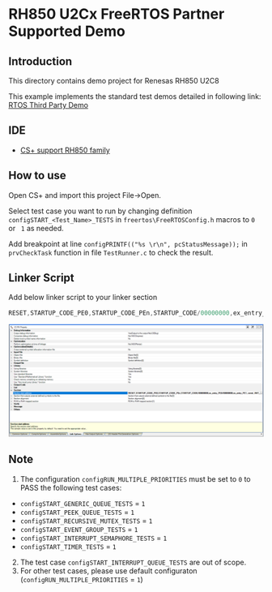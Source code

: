 # RH850 U2Cx FreeRTOS Partner Supported Demo

## Introduction
This directory contains demo project for Renesas RH850 U2C8

This example implements the standard test demos detailed in following link: [RTOS Third Party Demo](https://github.com/FreeRTOS/FreeRTOS/blob/main/FreeRTOS/Demo/ThirdParty/Template/README.md)

## IDE
- [CS+ support RH850 family](https://www.renesas.com/en/software-tool/cs?srsltid=AfmBOoqK5LDXK_CY45rHXBlWg4XojnYUopLwSC9DjUXsDYs4pa0oTZke#downloads)

## How to use
Open CS+ and import this project File->Open.

Select test case you want to run by changing definition `configSTART_<Test_Name>_TESTS` in `freertos\FreeRTOSConfig.h` macros to `0` or ` 1` as needed.

Add breakpoint at line `configPRINTF(("%s \r\n", pcStatusMessage));` in `prvCheckTask` function in file `TestRunner.c` to check the result.

## Linker Script
Add below linker script to your linker section
```c
RESET,STARTUP_CODE_PE0,STARTUP_CODE_PEn,STARTUP_CODE/00000000,ex_entry_PE0/00000800,ex_entry_PE1,.const,.INIT_BSEC.const,.INIT_DSEC.const,.data,.text/00005000,ex_entry_PE2/00035000,.stack_pe2.bss/FD800000,.stack_pe1.bss/FDA00000,.stack.bss,.data.R,.bss/FDC00000,.mev_address.bss/FE000000
```
![Linker section](../Image//Linker.png)

## Note
1. The configuration `configRUN_MULTIPLE_PRIORITIES` must be set to `0` to PASS the following test cases:
- `configSTART_GENERIC_QUEUE_TESTS` = `1`
- `configSTART_PEEK_QUEUE_TESTS` = `1`
- `configSTART_RECURSIVE_MUTEX_TESTS` = `1`
- `configSTART_EVENT_GROUP_TESTS` = `1`
- `configSTART_INTERRUPT_SEMAPHORE_TESTS` = `1`
- `configSTART_TIMER_TESTS` = `1`
2. The test case `configSTART_INTERRUPT_QUEUE_TESTS` are out of scope.
3. For other test cases, please use default configuraton (`configRUN_MULTIPLE_PRIORITIES` = `1`)